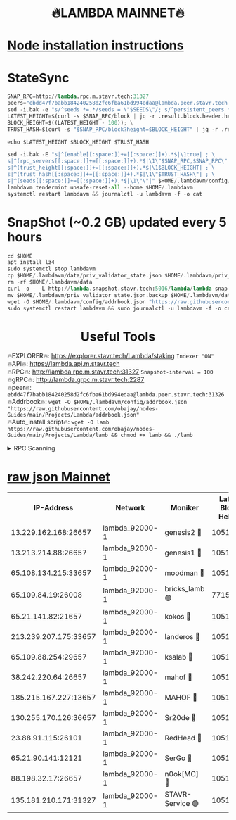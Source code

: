 <h1 align="center"> 🔥LAMBDA MAINNET🔥</h1>


[Node installation instructions](https://github.com/obajay/nodes-Guides/tree/main/Projects/Lambda)
=


# StateSync
```python
SNAP_RPC=http://lambda.rpc.m.stavr.tech:31327
peers="ebdd47f7babb184240258d2fc6fba61bd994edaa@lambda.peer.stavr.tech:31326" 
sed -i.bak -e "s/^seeds *=.*/seeds = \"$SEEDS\"/; s/^persistent_peers *=.*/persistent_peers = \"$PEERS\"/" $HOME/.lambdavm/config/config.toml
LATEST_HEIGHT=$(curl -s $SNAP_RPC/block | jq -r .result.block.header.height); \
BLOCK_HEIGHT=$((LATEST_HEIGHT - 100)); \
TRUST_HASH=$(curl -s "$SNAP_RPC/block?height=$BLOCK_HEIGHT" | jq -r .result.block_id.hash)

echo $LATEST_HEIGHT $BLOCK_HEIGHT $TRUST_HASH

sed -i.bak -E "s|^(enable[[:space:]]+=[[:space:]]+).*$|\1true| ; \
s|^(rpc_servers[[:space:]]+=[[:space:]]+).*$|\1\"$SNAP_RPC,$SNAP_RPC\"| ; \
s|^(trust_height[[:space:]]+=[[:space:]]+).*$|\1$BLOCK_HEIGHT| ; \
s|^(trust_hash[[:space:]]+=[[:space:]]+).*$|\1\"$TRUST_HASH\"| ; \
s|^(seeds[[:space:]]+=[[:space:]]+).*$|\1\"\"|" $HOME/.lambdavm/config/config.toml
lambdavm tendermint unsafe-reset-all --home $HOME/.lambdavm
systemctl restart lambdavm && journalctl -u lambdavm -f -o cat

```
# SnapShot (~0.2 GB) updated every 5 hours
```python
cd $HOME
apt install lz4
sudo systemctl stop lambdavm
cp $HOME/.lambdavm/data/priv_validator_state.json $HOME/.lambdavm/priv_validator_state.json.backup
rm -rf $HOME/.lambdavm/data
curl -o - -L http://lambda.snapshot.stavr.tech:5016/lambda/lambda-snap.tar.lz4 | lz4 -c -d - | tar -x -C $HOME/.lambdavm --strip-components 2
mv $HOME/.lambdavm/priv_validator_state.json.backup $HOME/.lambdavm/data/priv_validator_state.json
wget -O $HOME/.lambdavm/config/addrbook.json "https://raw.githubusercontent.com/obajay/nodes-Guides/main/Projects/Lambda/addrbook.json"
sudo systemctl restart lambdavm && sudo journalctl -u lambdavm -f -o cat
```
 <h1 align="center"> Useful Tools</h1>

🔥EXPLORER🔥:      https://explorer.stavr.tech/Lambda/staking	        `Indexer "ON"` \
🔥API🔥: 			 		 https://lambda.api.m.stavr.tech \
🔥RPC🔥:           http://lambda.rpc.m.stavr.tech:31327	              `Snapshot-interval = 100` \
🔥gRPC🔥:          http://lambda.grpc.m.stavr.tech:2287 \
🔥peer🔥:					 `ebdd47f7babb184240258d2fc6fba61bd994edaa@lambda.peer.stavr.tech:31326` \
🔥Addrbook🔥:    ```wget -O $HOME/.lambdavm/config/addrbook.json "https://raw.githubusercontent.com/obajay/nodes-Guides/main/Projects/Lambda/addrbook.json"``` \
🔥Auto_install script🔥: ```wget -O lamb https://raw.githubusercontent.com/obajay/nodes-Guides/main/Projects/Lambda/lamb && chmod +x lamb && ./lamb```


<details>
<summary>RPC Scanning</summary>

<h2 align="center"> We scan nodes in real time every 4 hours. And we provide the final result of RPC endpoints.
We cannot influence the operation of these nodes in any way. </h2>


```python
If Voting Power is higher than 0 --> then the Node is a validator of the network and may be subject to attack and be a potential threat to the chain.
```
```python
We marked such validators with a red symbol
```

</details>

[raw json Mainnet](https://rpc-check.lambm.stavr.tech/lambm/rpc-lambm-result.json)
=


<table><tr><th>IP-Address</th><th>Network</th><th>Moniker</th><th>Latest Block Height</th><th>Earliest Block Height</th><th>Catching Up</th><th>Tx Index</th><th>Voting Power</th><th>Scan Time</th></tr><tr><td>13.229.162.168:26657</td><td>lambda_92000-1</td><td>genesis2 🔴</td><td>10519955</td><td>1</td><td>False</td><td>on</td><td>16646650</td><td>2023-12-13T14:18:42.842076733UTC</td></tr><tr><td>13.213.214.88:26657</td><td>lambda_92000-1</td><td>genesis1 🔴</td><td>10519955</td><td>1</td><td>False</td><td>on</td><td>107835</td><td>2023-12-13T14:18:47.102467745UTC</td></tr><tr><td>65.108.134.215:33657</td><td>lambda_92000-1</td><td>moodman 🔴</td><td>10519957</td><td>632001</td><td>False</td><td>off</td><td>1070005</td><td>2023-12-13T14:18:52.219574365UTC</td></tr><tr><td>65.109.84.19:26008</td><td>lambda_92000-1</td><td>bricks_lamb 🟢</td><td>7715743</td><td>7581001</td><td>False</td><td>on</td><td>0</td><td>2023-12-13T14:18:58.695522259UTC</td></tr><tr><td>65.21.141.82:21657</td><td>lambda_92000-1</td><td>kokos 🔴</td><td>10519956</td><td>7716001</td><td>False</td><td>off</td><td>546765</td><td>2023-12-13T14:18:49.492202245UTC</td></tr><tr><td>213.239.207.175:33657</td><td>lambda_92000-1</td><td>landeros 🔴</td><td>10519954</td><td>8136001</td><td>False</td><td>off</td><td>936408</td><td>2023-12-13T14:18:37.078749087UTC</td></tr><tr><td>65.109.88.254:29657</td><td>lambda_92000-1</td><td>ksalab 🔴</td><td>10519957</td><td>8715001</td><td>False</td><td>on</td><td>502499</td><td>2023-12-13T14:18:52.890027702UTC</td></tr><tr><td>38.242.220.64:26657</td><td>lambda_92000-1</td><td>mahof 🔴</td><td>10519954</td><td>10131001</td><td>False</td><td>off</td><td>770350</td><td>2023-12-13T14:18:32.736288098UTC</td></tr><tr><td>185.215.167.227:13657</td><td>lambda_92000-1</td><td>MAHOF 🔴</td><td>10519955</td><td>10134001</td><td>False</td><td>on</td><td>2051510</td><td>2023-12-13T14:18:46.149306114UTC</td></tr><tr><td>130.255.170.126:36657</td><td>lambda_92000-1</td><td>Sr20de 🔴</td><td>10519954</td><td>10353001</td><td>False</td><td>off</td><td>671396</td><td>2023-12-13T14:18:37.547525923UTC</td></tr><tr><td>23.88.91.115:26101</td><td>lambda_92000-1</td><td>RedHead 🔴</td><td>10519954</td><td>10419954</td><td>False</td><td>off</td><td>553202</td><td>2023-12-13T14:18:37.773189727UTC</td></tr><tr><td>65.21.90.141:12121</td><td>lambda_92000-1</td><td>SerGo 🔴</td><td>10519957</td><td>10419957</td><td>False</td><td>off</td><td>10531623</td><td>2023-12-13T14:18:53.220110080UTC</td></tr><tr><td>88.198.32.17:26657</td><td>lambda_92000-1</td><td>n0ok[MC] 🔴</td><td>10519959</td><td>10419959</td><td>False</td><td>off</td><td>1578630</td><td>2023-12-13T14:18:58.322735085UTC</td></tr><tr><td>135.181.210.171:31327</td><td>lambda_92000-1</td><td>STAVR-Service 🟢</td><td>10519957</td><td>10516501</td><td>False</td><td>on</td><td>0</td><td>2023-12-13T14:18:51.871480001UTC</td></tr></table>
